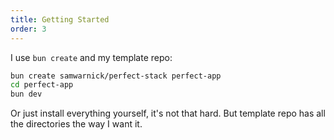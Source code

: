 ```yaml
---
title: Getting Started
order: 3
---
```


I use `bun create` and my template repo:

```sh
bun create samwarnick/perfect-stack perfect-app
cd perfect-app
bun dev
```

Or just install everything yourself, it's not that hard. But template repo has all the directories the way I want it.